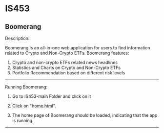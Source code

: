 # IS453

Boomerang
----------------------------------------------------------------------------

Description:

Boomerang is an all-in-one web application for users to find information related to Crypto and Non-Crypto ETFs. 
Boomerang features:
1) Crypto and non-crypto ETFs related news headlines 
2) Statistics and Charts on Crypto and Non-Crypto ETFs
3) Portfolio Recommendation based on different risk levels

----------------------------------------------------------------------------

Running Boomerang:

1. Go to IS453-main Folder and click on it 

2. Click on "home.html". 

3. The home page of Boomerang should be loaded, indicating that the app is running.

----------------------------------------------------------------------------
